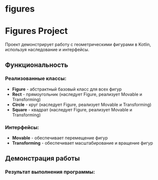 # figures


# Figures Project

Проект демонстрирует работу с геометрическими фигурами в Kotlin, используя наследование и интерфейсы.

## Функциональность

### Реализованные классы:
- **Figure** - абстрактный базовый класс для всех фигур
- **Rect** - прямоугольник (наследует Figure, реализует Movable и Transforming)
- **Circle** - круг (наследует Figure, реализует Movable и Transforming)
- **Square** - квадрат (наследует Figure, реализует Movable и Transforming)

### Интерфейсы:
- **Movable** - обеспечивает перемещение фигур
- **Transforming** - обеспечивает масштабирование и вращение фигур

## Демонстрация работы

### Результат выполнения программы:
